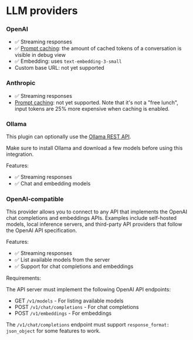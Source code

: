 # LLM providers

### OpenAI

- ✅ Streaming responses
- ✅ [Prompt caching](https://platform.openai.com/docs/guides/prompt-caching): the amount of cached tokens of a conversation is visible in debug view
- ✅ Embedding: uses `text-embedding-3-small`
- Custom base URL: not yet supported


### Anthropic

- ✅ Streaming responses
- [Prompt caching](https://docs.anthropic.com/en/docs/build-with-claude/prompt-caching): not yet supported. Note that it's not a "free lunch", input tokens are 25% more expensive when caching is enabled.

### Ollama

This plugin can optionally use the [Ollama REST API](https://github.com/ollama/ollama/blob/main/docs/api.md).

Make sure to install Ollama and download a few models before using this integration.

Features:

- ✅ Streaming responses
- ✅ Chat and embedding models

### OpenAI-compatible

This provider allows you to connect to any API that implements the OpenAI chat completions and embeddings APIs. 
Examples include self-hosted models, local inference servers, and third-party API providers that follow the OpenAI API specification.

Features:
- ✅ Streaming responses
- ✅ List available models from the server
- ✅ Support for chat completions and embeddings

Requirements:

The API server must implement the following OpenAI API endpoints:
  - GET `/v1/models` - For listing available models
  - POST `/v1/chat/completions` - For chat completions
  - POST `/v1/embeddings` - For embeddings

The `/v1/chat/completions` endpoint must support `response_format: json_object` for some features to work.
